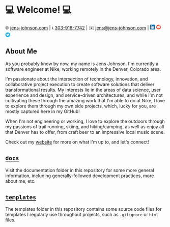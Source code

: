 # 💻 Welcome! 💻

🌐 [jens-johnson.com](https://jens-johnson.com) | 📞 [303-918-7742](tel:+13039187742) | ✉️ [jens@jens-johnson.com](mailto:jens@jens-johnson.com) |
[![](.images/linkedin-logo.png)](https://www.linkedin.com/in/jens-johnson/)
[![](.images/reddit-logo.png)](https://www.reddit.com/user/jens-johnson)
[![](.images/twitter-logo.png)](https://twitter.com/JensJohnson9)

## About Me

As you probably know by now, my name is Jens Johnson. I'm currently a software engineer at Nike, working remotely in 
the Denver, Colorado area.

I'm passionate about the intersection of technology, innovation, and collaborative 
project execution to create software solutions that deliver transformational results. My interests lie in the areas 
of data science, user experience and design, and service-driven architectures, and while I'm not cultivating these 
through the amazing work that I'm able to do at Nike, I love to explore them through my own side projects, which, 
lucky for you, are mostly captured here in my GitHub!

When I'm not engineering or working, I love to explore the outdoors through my passions of trail running, skiing, 
and hiking/camping, as well as enjoy all that Denver has to offer, from craft beer to an impressive local music scene.

Check out my [website](http://www.jens-johnson.com) for more on what I'm up to, and let's connect!

## [`docs`](docs)
Visit the documentation folder in this repository for some more general information, including generally-followed 
development practices, more about me, etc.

## [`templates`](templates)
The templates folder in this repository contains some source code files for templates I regularly use throughout 
projects, such as `.gitignore` or `html` files.

